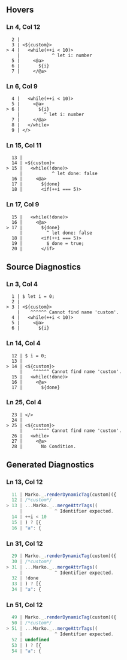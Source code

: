 ## Hovers
### Ln 4, Col 12
```marko
  2 |
  3 | <${custom}>
> 4 |   <while(++i < 10)>
    |            ^ let i: number
  5 |     <@a>
  6 |       ${i}
  7 |     </@a>
```

### Ln 6, Col 9
```marko
  4 |   <while(++i < 10)>
  5 |     <@a>
> 6 |       ${i}
    |         ^ let i: number
  7 |     </@a>
  8 |   </while>
  9 | </>
```

### Ln 15, Col 11
```marko
  13 |
  14 | <${custom}>
> 15 |   <while(!done)>
     |           ^ let done: false
  16 |     <@a>
  17 |       ${done}
  18 |       <if(++i === 5)>
```

### Ln 17, Col 9
```marko
  15 |   <while(!done)>
  16 |     <@a>
> 17 |       ${done}
     |         ^ let done: false
  18 |       <if(++i === 5)>
  19 |         $ done = true;
  20 |       </if>
```

## Source Diagnostics
### Ln 3, Col 4
```marko
  1 | $ let i = 0;
  2 |
> 3 | <${custom}>
    |    ^^^^^^ Cannot find name 'custom'.
  4 |   <while(++i < 10)>
  5 |     <@a>
  6 |       ${i}
```

### Ln 14, Col 4
```marko
  12 | $ i = 0;
  13 |
> 14 | <${custom}>
     |    ^^^^^^ Cannot find name 'custom'.
  15 |   <while(!done)>
  16 |     <@a>
  17 |       ${done}
```

### Ln 25, Col 4
```marko
  23 | </>
  24 |
> 25 | <${custom}>
     |    ^^^^^^ Cannot find name 'custom'.
  26 |   <while>
  27 |     <@a>
  28 |       No Condition.
```

## Generated Diagnostics
### Ln 13, Col 12
```ts
  11 | Marko._.renderDynamicTag(custom)({
  12 | /*custom*/
> 13 | ...Marko._..mergeAttrTags((
     |            ^ Identifier expected.
  14 | ++i < 10
  15 | ) ? [{
  16 | "a": {
```

### Ln 31, Col 12
```ts
  29 | Marko._.renderDynamicTag(custom)({
  30 | /*custom*/
> 31 | ...Marko._..mergeAttrTags((
     |            ^ Identifier expected.
  32 | !done
  33 | ) ? [{
  34 | "a": {
```

### Ln 51, Col 12
```ts
  49 | Marko._.renderDynamicTag(custom)({
  50 | /*custom*/
> 51 | ...Marko._..mergeAttrTags((
     |            ^ Identifier expected.
  52 | undefined
  53 | ) ? [{
  54 | "a": {
```

